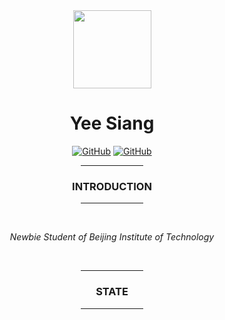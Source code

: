 <div align="center">

<kbd>
<img src="https://avatars.githubusercontent.com/u/39422761?v=4" height="125px"/>
</kbd>

# **Yee Siang**

<a href="https://matrix.to/#/@seechen-614708ab6da03739848607be:gitter.im" target="_blank">![GitHub](https://img.shields.io/badge/CHAT-GITTER-FF5CF7?style=flat&logo=gitter)</a>
<a href="https://discord.com/users/849261427906838528" target="_blank">![GitHub](https://img.shields.io/badge/CHAT-DISCORD-5865F2?style=flat&logo=discord)</a>

<hr width="20%"/>

### **INTRODUCTION**
<hr width="20%"/><br/>

*Newbie Student of Beijing Institute of Technology*

<br/>

<hr width="20%"/>

### **STATE**
<hr width="20%"/><br/>


</div>

